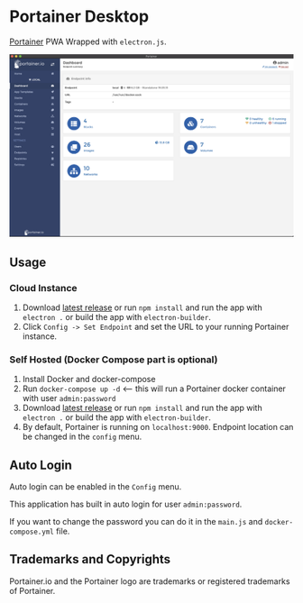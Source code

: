 # Portainer Desktop

[Portainer](https://www.portainer.io) PWA Wrapped with `electron.js`. 

![Portainer Desktop](./build/portainer.png)

## Usage
### Cloud Instance
1. Download [latest release](https://github.com/ExidCuter/docker-registry-explorer-plugin/releases/latest) or run `npm install` and run the app with `electron .` or build the app with `electron-builder`.
2. Click `Config -> Set Endpoint` and set the URL to your running Portainer instance.


### Self Hosted (Docker Compose part is optional)
1. Install Docker and docker-compose
2. Run `docker-compose up -d` <-- this will run a Portainer docker container with user `admin:password`
4. Download [latest release](https://github.com/ExidCuter/docker-registry-explorer-plugin/releases/latest) or run `npm install` and run the app with `electron .` or build the app with `electron-builder`.
5. By default, Portainer is running on `localhost:9000`. Endpoint location can be changed in the `config` menu.

## Auto Login
Auto login can be enabled in the `Config` menu.

This application has built in auto login for user `admin:password`.

If you want to change the password you can do it in the `main.js` and `docker-compose.yml` file.

## Trademarks and Copyrights
Portainer.io and the Portainer logo are trademarks or registered trademarks of Portainer.
    
